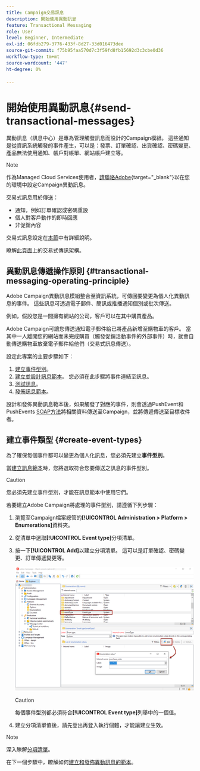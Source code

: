 ```yaml
---
title: Campaign交易訊息
description: 開始使用異動訊息
feature: Transactional Messaging
role: User
level: Beginner, Intermediate
exl-id: 06fdb279-3776-433f-8d27-33d016473dee
source-git-commit: f75b95faa570d7c3f59fd8fb15692d3c3cbe0d36
workflow-type: tm+mt
source-wordcount: '447'
ht-degree: 0%

---
```


# 開始使用異動訊息{#send-transactional-messages}

異動訊息（訊息中心）是專為管理觸發訊息而設計的Campaign模組。 這些通知是從資訊系統觸發的事件產生，可以是：發票、訂單確認、出貨確認、密碼變更、產品無法使用通知、帳戶對帳單、網站帳戶建立等。

>[!NOTE]
>
>作為Managed Cloud Services使用者，[請聯絡Adobe](../start/campaign-faq.md#support){target="_blank"}以在您的環境中設定Campaign異動訊息。

交易式訊息用於傳送：

* 通知，例如訂單確認或密碼重設
* 個人對客戶動作的即時回應
* 非促銷內容

交易式訊息設定在[本節](../config/transactional-msg-settings.md)中有詳細說明。

瞭解[此頁面](../architecture/architecture.md#transac-msg-archi)上的交易式傳訊架構。

## 異動訊息傳遞操作原則 {#transactional-messaging-operating-principle}

Adobe Campaign異動訊息模組整合至資訊系統，可傳回要變更為個人化異動訊息的事件。 這些訊息可透過電子郵件、簡訊或推播通知個別或批次傳送。

例如，假設您是一間擁有網站的公司，客戶可以在其中購買產品。

Adobe Campaign可讓您傳送通知電子郵件給已將產品新增至購物車的客戶。 當其中一人離開您的網站而未完成購買（觸發促銷活動事件的外部事件）時，就會自動傳送購物車放棄電子郵件給他們（交易式訊息傳送）。

設定此專案的主要步驟如下：

1. [建立事件型別](#create-event-types)。
1. [建立並設計訊息範本](transactional-template.md#create-message-template)。 您必須在此步驟將事件連結至訊息。
1. [測試訊息](transactional-template.md#test-message-template)。
1. [發佈訊息範本](transactional-template.md#publish-message-template)。

設計和發佈異動訊息範本後，如果觸發了對應的事件，則會透過PushEvent和PushEvents [SOAP方法](../send/event-description.md)將相關資料傳送至Campaign，並將傳遞傳送至目標收件者。

## 建立事件類型 {#create-event-types}

為了確保每個事件都可以變更為個人化訊息，您必須先建立&#x200B;**事件型別**。

當[建立訊息範本](#create-message-template)時，您將選取符合您要傳送之訊息的事件型別。

>[!CAUTION]
>
>您必須先建立事件型別，才能在訊息範本中使用它們。

若要建立Adobe Campaign將處理的事件型別，請遵循下列步驟：

1. 瀏覽至Campaign檔案總管的&#x200B;**[!UICONTROL Administration > Platform > Enumerations]**&#x200B;資料夾。
1. 從清單中選取&#x200B;**[!UICONTROL Event type]**&#x200B;分項清單。
1. 按一下&#x200B;**[!UICONTROL Add]**&#x200B;以建立分項清單。 這可以是訂單確認、密碼變更、訂單傳遞變更等。

   ![](assets/messagecenter_eventtype_enum_001.png)

   >[!CAUTION]
   >
   >每個事件型別都必須符合&#x200B;**[!UICONTROL Event type]**&#x200B;列舉中的一個值。

1. 建立分項清單值後，請先登出再登入執行個體，才能讓建立生效。

>[!NOTE]
>
>深入瞭解[分項清單](../config/enumerations.md)。

在下一個步驟中，瞭解如何[建立和發佈異動訊息的範本](transactional-template.md)。
